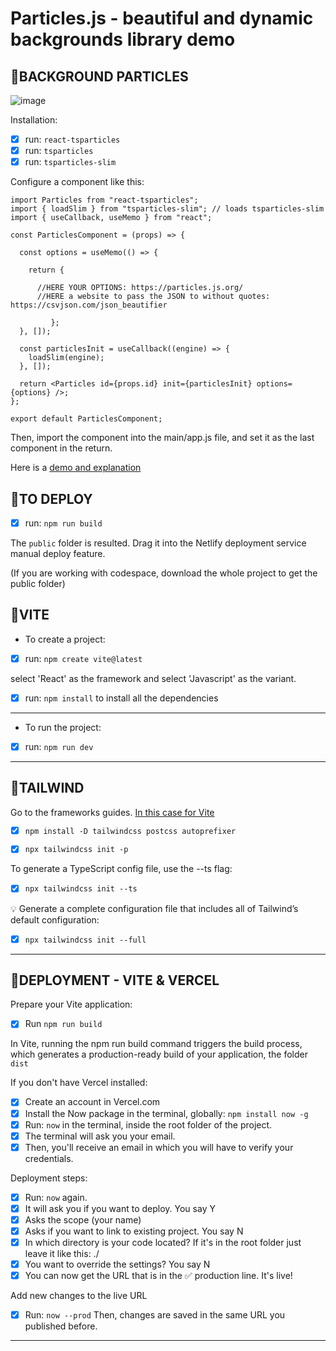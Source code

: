 # Particles.js - beautiful and dynamic backgrounds library demo

## 🌟BACKGROUND PARTICLES

![image](https://github.com/vanesascode/introduction-to-sqlalchemy-sqlite-python-venv-dbbrowser/assets/131259155/e38528da-b55a-4045-a401-3fa62abdf0ca)

Installation:

- [x] run: `react-tsparticles`
- [x] run: `tsparticles`
- [x] run: `tsparticles-slim`

Configure a component like this:

```
import Particles from "react-tsparticles";
import { loadSlim } from "tsparticles-slim"; // loads tsparticles-slim
import { useCallback, useMemo } from "react";

const ParticlesComponent = (props) => {

  const options = useMemo(() => {

    return {

      //HERE YOUR OPTIONS: https://particles.js.org/
      //HERE a website to pass the JSON to without quotes: https://csvjson.com/json_beautifier

         };
  }, []);

  const particlesInit = useCallback((engine) => {
    loadSlim(engine);
  }, []);

  return <Particles id={props.id} init={particlesInit} options={options} />;
};

export default ParticlesComponent;
```

Then, import the component into the main/app.js file, and set it as the last component in the return.

Here is a [demo and explanation](https://github.com/tsparticles/react-demo/blob/main/src/components/Particles.js)

## 🌟TO DEPLOY

- [x] run: `npm run build`

The `public` folder is resulted. Drag it into the Netlify deployment service manual deploy feature.

(If you are working with codespace, download the whole project to get the public folder)

## 🌟VITE

- To create a project:

- [x] run: `npm create vite@latest`

select 'React' as the framework and select 'Javascript' as the variant.

- [x] run: `npm install` to install all the dependencies

---

- To run the project:

- [x] run: `npm run dev`

---

## 🌟TAILWIND

Go to the frameworks guides. [In this case for Vite](https://tailwindcss.com/docs/guides/vite)

- [x] `npm install -D tailwindcss postcss autoprefixer`

- [x] `npx tailwindcss init -p`

To generate a TypeScript config file, use the --ts flag:

- [x] `npx tailwindcss init --ts`

💡 Generate a complete configuration file that includes all of Tailwind’s default configuration:

- [x] `npx tailwindcss init --full`

---

## 🌟DEPLOYMENT - VITE & VERCEL

Prepare your Vite application:

- [x] Run `npm run build`

In Vite, running the npm run build command triggers the build process, which generates a production-ready build of your application, the folder `dist`

If you don't have Vercel installed:

- [x] Create an account in Vercel.com
- [x] Install the Now package in the terminal, globally: `npm install now -g`
- [x] Run: `now` in the terminal, inside the root folder of the project.
- [x] The terminal will ask you your email.
- [x] Then, you'll receive an email in which you will have to verify your credentials.

Deployment steps:

- [x] Run: `now` again.
- [x] It will ask you if you want to deploy. You say Y
- [x] Asks the scope (your name)
- [x] Asks if you want to link to existing project. You say N
- [x] In which directory is your code located? If it's in the root folder just leave it like this: ./
- [x] You want to override the settings? You say N
- [x] You can now get the URL that is in the ✅ production line. It's live!

Add new changes to the live URL

- [x] Run: `now --prod` Then, changes are saved in the same URL you published before.

---
